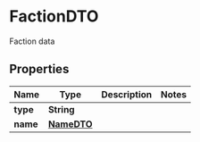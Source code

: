 

# FactionDTO

Faction data

## Properties

Name | Type | Description | Notes
------------ | ------------- | ------------- | -------------
**type** | **String** |  | 
**name** | [**NameDTO**](NameDTO.md) |  | 



